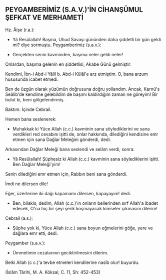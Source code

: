 ## PEYGAMBERİMİZ (S.A.V.)'İN CİHANŞÜMUL ŞEFKAT VE MERHAMETİ

Hz. Âişe (r.a.):

- Yâ Resülallah! Başına, Uhud Savaşı gününden daha şiddetli bir gün geldi mi? diye sormuştu. Peygamberimiz (s.a.v.):

- Gerçekten senin kavminden, başıma neler geldi neler!

Onlardan, başıma gelenin en şiddetlisi, Akabe Günü gelmiştir:

Kendimi, İbn-i Abd-i Yâlil b. Abd-i Külâl'e arz etmiştim. O, bana arzum hususunda icabet etmedi.

Ben de üzgün olarak yüzümün doğrusuna doğru yollandım. Ancak, Karnü's Seâlib'de kendime gelebildim de başımı kaldırdı­ğım zaman ne göreyim! Bir bulut ki, beni gölgelendirmiş.

Baktım: İçinde Cebrail.

Hemen bana seslenerek:

- Muhakkak ki Yüce Allah (c.c.) kavminin sana söylediklerini ve sana verdikleri red cevabını işitti de, onlar hakkında, dilediğini kendisine emr etmen için sana Dağlar Meleğini gönderdi, dedi.

Arkasından Dağlar Meleği bana seslendi ve selâm verdi, sonra:

- Yâ Resûlallah! Şüphesiz ki Allah (c.c.) kavminin sana söy­lediklerini işitti. Ben Dağlar Meleği'yim!

Senin dilediğini emr etmen için, Rabbın beni sana gönderdi.

İmdi ne dilersen dile!

Eğer, üzerlerine iki dağı kapamamı dilersen, kapayayım! dedi.

- Ben, bilakis, dedim, Allah (c.c.)'ın onların bellerinden sırf Allah'a ibadet edecek, O'na hiç bir şeyi şerik koşmayacak kimseler çıkmasını dilerim!

Cebrail (a.s.):

- Şüphe yok ki, Yüce Allah (c.c.) sana boyun eğmelerini gö­ğe, yere ve dağlara emr etti, dedi.

Peygamber (s.a.v.):

- Ümmetimin cezalarının geciktirilmesini dilerim.

Belki Allah (c c.)'a tevbe etmeleri kendilerine nasîb olur! bu­yurdu.

(İslâm Târihi, M. A. Köksal, C. 11, Sh: 452-453)
